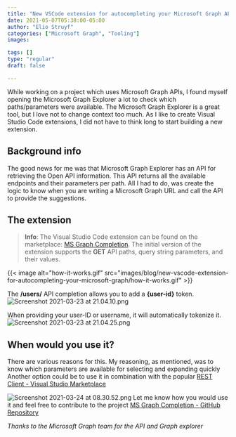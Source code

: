```yaml
---
title: "New VSCode extension for autocompleting your Microsoft Graph APIs"
date: 2021-05-07T05:38:00-05:00
author: "Elio Struyf"
categories: ["Microsoft Graph", "Tooling"]
images:

tags: []
type: "regular"
draft: false

---
```


While working on a project which uses Microsoft Graph APIs, I found
myself opening the Microsoft Graph Explorer a lot to check which
paths/parameters were available. The Microsoft Graph Explorer is a great
tool, but I love not to change context too much.
As I like to create Visual Studio Code extensions, I did not have to
think long to start building a new extension.

## Background info

The good news for me was that Microsoft Graph Explorer has an API for
retrieving the Open API information. This API returns all the available
endpoints and their parameters per path. All I had to do, was create the
logic to know when you are writing a Microsoft Graph URL and call the
API to provide the suggestions.

## The extension 

> **Info**: The Visual Studio Code extension can be found on the
marketplace: [MS Graph
Completion](https://marketplace.visualstudio.com/items?itemName=eliostruyf.vscode-msgraph-autocomplete "MS Graph Completion").
The initial version of the extension supports the **GET** API paths,
query string parameters, and their values.

{{< image alt="how-it-works.gif" src="images/blog/new-vscode-extension-for-autocompleting-your-microsoft-graph/how-it-works.gif" >}}

The **/users/** API completion allows you to add a **{user-id}** token.
![Screenshot 2021-03-23 at
21.04.10.png](https://techcommunity.microsoft.com/t5/image/serverpage/image-id/266530iB206E3BFEE687C90/image-size/large?v=v2&px=999 "Screenshot 2021-03-23 at 21.04.10.png")

When providing your user-ID or username, it will automatically tokenize
it.
![Screenshot 2021-03-23 at
21.04.25.png](https://techcommunity.microsoft.com/t5/image/serverpage/image-id/266531iC189F389E148D119/image-size/large?v=v2&px=999 "Screenshot 2021-03-23 at 21.04.25.png")

## When would you use it?

There are various reasons for this. My reasoning, as mentioned, was to
know which parameters are available for selecting and expanding
quickly
Another option could be to use it in combination with the popular [REST
Client - Visual Studio
Marketplace](https://marketplace.visualstudio.com/items?itemName=humao.rest-client)

![Screenshot 2021-03-24 at
08.30.52.png](https://techcommunity.microsoft.com/t5/image/serverpage/image-id/266588i843F4CF97B05BBF0/image-size/large?v=v2&px=999 "Screenshot 2021-03-24 at 08.30.52.png")
Let me know how you would use it and feel free to contribute to the
project [MS Graph Completion - GitHub
Repository](https://github.com/estruyf/vscode-msgraph-autocomplete "MS Graph Completion - GitHub Repository")

*Thanks to the Microsoft Graph team for the API and Graph explorer*
